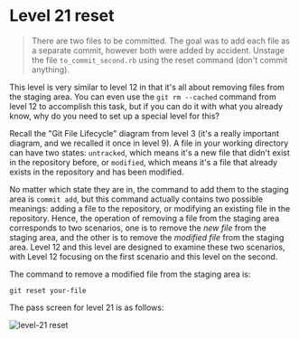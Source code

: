 
# Level 21 reset

> There are two files to be committed. The goal was to add each file as a
> separate commit, however both were added by accident. Unstage the file
> `to_commit_second.rb` using the reset command (don't commit anything).

This level is very similar to level 12 in that it's all about removing files
from the staging area. You can even use the `git rm --cached` command from
level 12 to accomplish this task, but if you can do it with what you already
know, why do you need to set up a special level for this?

Recall the "Git File Lifecycle" diagram from level 3 (it's a really important
diagram, and we recalled it once in level 9). A file in your working directory
can have two states: `untracked`, which means it's a new file that didn't exist
in the repository before, or `modified`, which means it's a file that already
exists in the repository and has been modified.

No matter which state they are in, the command to add them to the staging area
is `commit add`, but this command actually contains two possible meanings:
adding a file to the repository, or modifying an existing file in the
repository.  Hence, the operation of removing a file from the staging area
corresponds to two scenarios, one is to remove the *new file* from the staging
area, and the other is to remove the *modified file* from the staging area.
Level 12 and this level are designed to examine these two scenarios, with Level
12 focusing on the first scenario and this level on the second.

The command to remove a modified file from the staging area is:

```shell
git reset your-file
```

The pass screen for level 21 is as follows:

![level-21 reset](images/level-21-reset.png)
